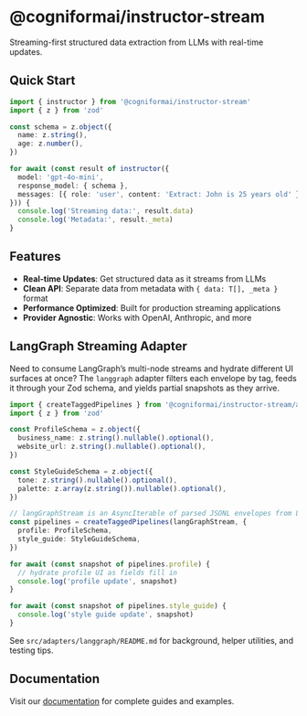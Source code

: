 # @cogniformai/instructor-stream

Streaming-first structured data extraction from LLMs with real-time updates.

## Quick Start

```typescript
import { instructor } from '@cogniformai/instructor-stream'
import { z } from 'zod'

const schema = z.object({
  name: z.string(),
  age: z.number(),
})

for await (const result of instructor({
  model: 'gpt-4o-mini',
  response_model: { schema },
  messages: [{ role: 'user', content: 'Extract: John is 25 years old' }],
})) {
  console.log('Streaming data:', result.data)
  console.log('Metadata:', result._meta)
}
```

## Features

- **Real-time Updates**: Get structured data as it streams from LLMs
- **Clean API**: Separate data from metadata with `{ data: T[], _meta }` format
- **Performance Optimized**: Built for production streaming applications
- **Provider Agnostic**: Works with OpenAI, Anthropic, and more

## LangGraph Streaming Adapter

Need to consume LangGraph’s multi-node streams and hydrate different UI surfaces at once? The `langgraph` adapter filters each envelope by tag, feeds it through your Zod schema, and yields partial snapshots as they arrive.

```typescript
import { createTaggedPipelines } from '@cogniformai/instructor-stream/adapters/langgraph'
import { z } from 'zod'

const ProfileSchema = z.object({
  business_name: z.string().nullable().optional(),
  website_url: z.string().nullable().optional(),
})

const StyleGuideSchema = z.object({
  tone: z.string().nullable().optional(),
  palette: z.array(z.string()).nullable().optional(),
})

// langGraphStream is an AsyncIterable of parsed JSONL envelopes from LangGraph
const pipelines = createTaggedPipelines(langGraphStream, {
  profile: ProfileSchema,
  style_guide: StyleGuideSchema,
})

for await (const snapshot of pipelines.profile) {
  // hydrate profile UI as fields fill in
  console.log('profile update', snapshot)
}

for await (const snapshot of pipelines.style_guide) {
  console.log('style guide update', snapshot)
}
```

See `src/adapters/langgraph/README.md` for background, helper utilities, and testing tips.

## Documentation

Visit our [documentation](https://github.com/cogniformai/instructor-stream-js) for complete guides and examples.
